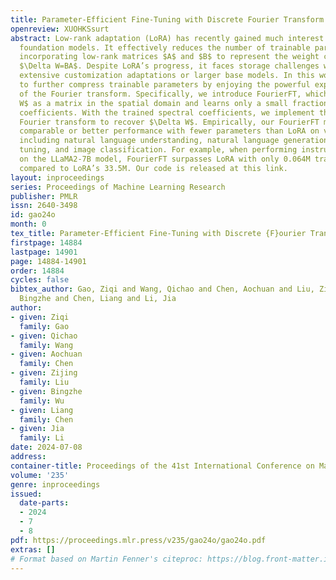 ```yaml
---
title: Parameter-Efficient Fine-Tuning with Discrete Fourier Transform
openreview: XUOHKSsurt
abstract: Low-rank adaptation (LoRA) has recently gained much interest in fine-tuning
  foundation models. It effectively reduces the number of trainable parameters by
  incorporating low-rank matrices $A$ and $B$ to represent the weight change, i.e.,
  $\Delta W=BA$. Despite LoRA’s progress, it faces storage challenges when handling
  extensive customization adaptations or larger base models. In this work, we aim
  to further compress trainable parameters by enjoying the powerful expressiveness
  of the Fourier transform. Specifically, we introduce FourierFT, which treats $\Delta
  W$ as a matrix in the spatial domain and learns only a small fraction of its spectral
  coefficients. With the trained spectral coefficients, we implement the inverse discrete
  Fourier transform to recover $\Delta W$. Empirically, our FourierFT method shows
  comparable or better performance with fewer parameters than LoRA on various tasks,
  including natural language understanding, natural language generation, instruction
  tuning, and image classification. For example, when performing instruction tuning
  on the LLaMA2-7B model, FourierFT surpasses LoRA with only 0.064M trainable parameters,
  compared to LoRA’s 33.5M. Our code is released at this link.
layout: inproceedings
series: Proceedings of Machine Learning Research
publisher: PMLR
issn: 2640-3498
id: gao24o
month: 0
tex_title: Parameter-Efficient Fine-Tuning with Discrete {F}ourier Transform
firstpage: 14884
lastpage: 14901
page: 14884-14901
order: 14884
cycles: false
bibtex_author: Gao, Ziqi and Wang, Qichao and Chen, Aochuan and Liu, Zijing and Wu,
  Bingzhe and Chen, Liang and Li, Jia
author:
- given: Ziqi
  family: Gao
- given: Qichao
  family: Wang
- given: Aochuan
  family: Chen
- given: Zijing
  family: Liu
- given: Bingzhe
  family: Wu
- given: Liang
  family: Chen
- given: Jia
  family: Li
date: 2024-07-08
address:
container-title: Proceedings of the 41st International Conference on Machine Learning
volume: '235'
genre: inproceedings
issued:
  date-parts:
  - 2024
  - 7
  - 8
pdf: https://proceedings.mlr.press/v235/gao24o/gao24o.pdf
extras: []
# Format based on Martin Fenner's citeproc: https://blog.front-matter.io/posts/citeproc-yaml-for-bibliographies/
---
```


